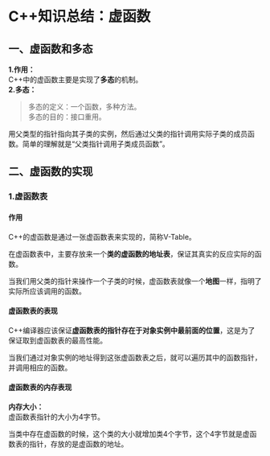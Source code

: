 # C++知识总结：虚函数

## 一、虚函数和多态

**1.作用：**  
C++中的虚函数主要是实现了**多态**的机制。  
**2.多态：**  
> 多态的定义：一个函数，多种方法。  
> 多态的目的：接口重用。

用父类型的指针指向其子类的实例，然后通过父类的指针调用实际子类的成员函数。简单的理解就是“父类指针调用子类成员函数”。

## 二、虚函数的实现

### 1.虚函数表

#### 作用
C++的虚函数是通过一张虚函数表来实现的，简称V-Table。

在虚函数表中，主要存放来一个**类的虚函数的地址表**，保证其真实的反应实际的函数。  

当我们用父类的指针来操作一个子类的时候，虚函数表就像一个**地图**一样，指明了实际所应该调用的函数。

#### 虚函数表的表现

C++编译器应该保证**虚函数表的指针存在于对象实例中最前面的位置**，这是为了保证取到虚函数表的最高性能。

当我们通过对象实例的地址得到这张虚函数表之后，就可以遍历其中的函数指针，并调用相应的函数。

#### 虚函数表的内存表现

**内存大小：**  
虚函数表指针的大小为4字节。  

当类中存在虚函数的时候，这个类的大小就增加类4个字节，这个4字节就是虚函数表的指针，存放的是虚函数的地址。
